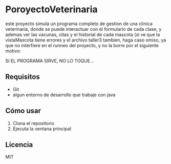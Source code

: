 # PoroyectoVeterinaria

este proyecto simula un programa completo de gestion de una clinica veterinaria, donde se puede interactuar con el formulario de cada clase, y ademas ver las vacunas, citas y el historial de cada mascota (si ve que la vistaMascota tiene errores y el archivo taller3 tambien, haga caso omiso, ya que no interfiere en el runneo del proyecto, y no la borre por el siguiente motivo:

SI EL PROGRAMA SIRVE, NO LO TOQUE...

## Requisitos

- Git
- algun entorno de desarrollo que trabaje con java

## Cómo usar

1. Clona el repositorio
2. Ejecuta la ventana principal

 ## Licencia

MIT
